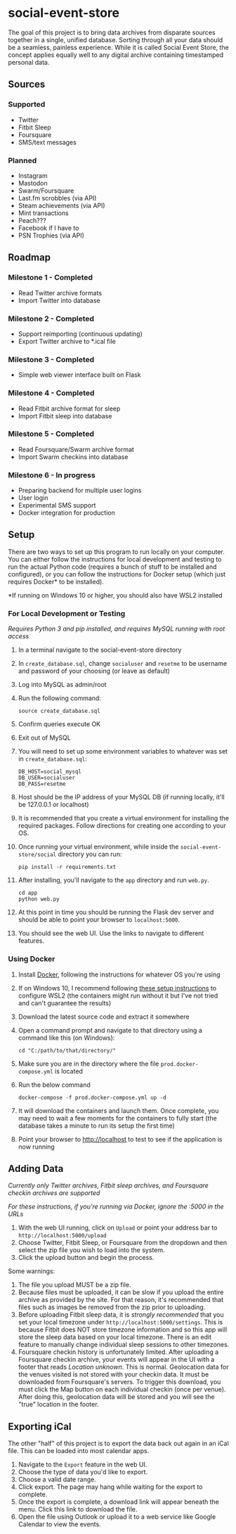 # social-event-store

The goal of this project is to bring data archives from disparate sources together in a single, unified database. Sorting through all your data should be a seamless, painless experience. While it is called Social Event Store, the concept applies equally well to any digital archive containing timestamped personal data.

## Sources

### Supported

* Twitter
* Fitbit Sleep
* Foursquare
* SMS/text messages

### Planned

* Instagram
* Mastodon
* Swarm/Foursquare
* Last.fm scrobbles (via API)
* Steam achievements (via API)
* Mint transactions
* Peach???
* Facebook if I have to
* PSN Trophies (via API)

## Roadmap

### Milestone 1 - Completed

* Read Twitter archive formats
* Import Twitter into database

### Milestone 2 - Completed

* Support reimporting (continuous updating)
* Export Twitter archive to *.ical file

### Milestone 3 - Completed

* Simple web viewer interface built on Flask

### Milestone 4 - Completed

* Read Fitbit archive format for sleep
* Import Fitbit sleep into database

### Milestone 5 - Completed

* Read Foursquare/Swarm archive format
* Import Swarm checkins into database

### Milestone 6 - In progress

* Preparing backend for multiple user logins
* User login
* Experimental SMS support
* Docker integration for production

## Setup

There are two ways to set up this program to run locally on your computer. You can either follow the instructions for local development and testing to run the actual Python code (requires a bunch of stuff to be installed and configured), or you can follow the instructions for Docker setup (which just requires Docker* to be installed).

*If running on Windows 10 or higher, you should also have WSL2 installed

### For Local Development or Testing

*Requires Python 3 and pip installed, and requires MySQL running with root access*

1. In a terminal navigate to the social-event-store directory
2. In `create_database.sql`, change `socialuser` and `resetme` to be username and password of your choosing (or leave as default)
2. Log into MySQL as admin/root
3. Run the following command: 

    ```shell script
    source create_database.sql
    ```
4. Confirm queries execute OK
5. Exit out of MySQL
6. You will need to set up some environment variables to whatever was set in `create_database.sql`:

    ```
    DB_HOST=social_mysql
    DB_USER=socialuser
    DB_PASS=resetme
    ```

8. Host should be the IP address of your MySQL DB (if running locally, it'll be 127.0.0.1 or localhost)
9. It is recommended that you create a virtual environment for installing the required packages. Follow directions for creating one according to your OS.
10. Once running your virtual environment, while inside the `social-event-store/social` directory you can run:

    ```shell script
    pip install -r requirements.txt
    ```
11. After installing, you'll navigate to the `app` directory and run `web.py`.

    ```shell script
    cd app
    python web.py
    ```
12. At this point in time you should be running the Flask dev server and should be able to point your browser to `localhost:5000`.
13. You should see the web UI. Use the links to navigate to different features.

### Using Docker

1. Install [Docker](https://www.docker.com/get-started), following the instructions for whatever OS you're using
2. If on Windows 10, I recommend following [these setup instructions](https://docs.docker.com/desktop/windows/wsl/) to configure WSL2 (the containers might run without it but I've not tried and can't guarantee the results)
3. Download the latest source code and extract it somewhere
4. Open a command prompt and navigate to that directory using a command like this (on Windows):

    ```
    cd "C:/path/to/that/directory/"
    ```

5. Make sure you are in the directory where the file `prod.docker-compose.yml` is located
6. Run the below command

    ```
    docker-compose -f prod.docker-compose.yml up -d
    ```

7. It will download the containers and launch them. Once complete, you may need to wait a few moments for the containers to fully start (the database takes a minute to run its setup the first time)
8. Point your browser to [http://localhost](http://localhost) to test to see if the application is now running

## Adding Data

*Currently only Twitter archives, Fitbit sleep archives, and Foursquare checkin archives are supported*

*For these instructions, if you're running via Docker, ignore the :5000 in the URLs*

1. With the web UI running, click on `Upload` or point your address bar to `http://localhost:5000/upload`
2. Choose Twitter, Fitbit Sleep, or Foursquare from the dropdown and then select the zip file you wish to load into the system.
3. Click the upload button and begin the process.

Some warnings:
1. The file you upload MUST be a zip file.
2. Because files must be uploaded, it can be slow if you upload the entire archive as provided by the site. For that reason, it's recommended that files such as images be removed from the zip prior to uploading.
3. Before uploading Fitbit sleep data, it is *strongly recommended* that you set your local timezone under `http://localhost:5000/settings`. This is because Fitbit does NOT store timezone information and so this app will store the sleep data based on your local timezone. There is an edit feature to manually change individual sleep sessions to other timezones.
4. Foursquare checkin history is unfortunately limited. After uploading a Foursquare checkin archive, your events will appear in the UI with a footer that reads *Location unknown*. This is normal. Geolocation data for the venues visited is not stored with your checkin data. It must be downloaded from Foursquare's servers. To trigger this download, you must click the Map button on each individual checkin (once per venue). After doing this, geolocation data will be stored and you will see the "true" location in the footer.

## Exporting iCal

The other "half" of this project is to export the data back out again in an iCal file. This can be loaded into most calendar apps.

1. Navigate to the `Export` feature in the web UI.
2. Choose the type of data you'd like to export.
3. Choose a valid date range.
4. Click export. The page may hang while waiting for the export to complete.
5. Once the export is complete, a download link will appear beneath the menu. Click this link to download the file.
6. Open the file using Outlook or upload it to a web service like Google Calendar to view the events.
